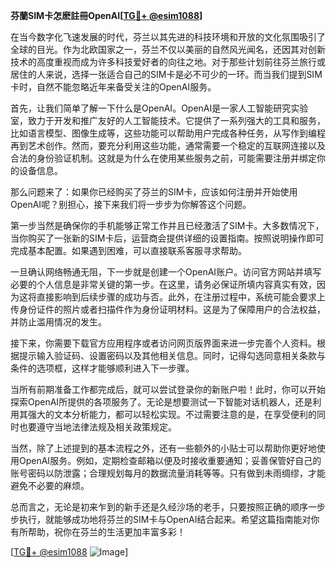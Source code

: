**芬蘭SIM卡怎麽註冊OpenAI[[TG💪+ @esim1088](https://t.me/s/esim1088)]**

在当今数字化飞速发展的时代，芬兰以其先进的科技环境和开放的文化氛围吸引了全球的目光。作为北欧国家之一，芬兰不仅以美丽的自然风光闻名，还因其对创新技术的高度重视而成为许多科技爱好者的向往之地。对于那些计划前往芬兰旅行或居住的人来说，选择一张适合自己的SIM卡是必不可少的一环。而当我们提到SIM卡时，自然不能忽略近年来备受关注的OpenAI服务。

首先，让我们简单了解一下什么是OpenAI。OpenAI是一家人工智能研究实验室，致力于开发和推广友好的人工智能技术。它提供了一系列强大的工具和服务，比如语言模型、图像生成等，这些功能可以帮助用户完成各种任务，从写作到编程再到艺术创作。然而，要充分利用这些功能，通常需要一个稳定的互联网连接以及合法的身份验证机制。这就是为什么在使用某些服务之前，可能需要注册并绑定你的设备信息。

那么问题来了：如果你已经购买了芬兰的SIM卡，应该如何注册并开始使用OpenAI呢？别担心，接下来我们将一步步为你解答这个问题。

第一步当然是确保你的手机能够正常工作并且已经激活了SIM卡。大多数情况下，当你购买了一张新的SIM卡后，运营商会提供详细的设置指南。按照说明操作即可完成基本配置。如果遇到困难，可以直接联系客服寻求帮助。

一旦确认网络畅通无阻，下一步就是创建一个OpenAI账户。访问官方网站并填写必要的个人信息是非常关键的第一步。在这里，请务必保证所填内容真实有效，因为这将直接影响到后续步骤的成功与否。此外，在注册过程中，系统可能会要求上传身份证件的照片或者扫描件作为身份证明材料。这是为了保障用户的合法权益，并防止滥用情况的发生。

接下来，你需要下载官方应用程序或者访问网页版界面来进一步完善个人资料。根据提示输入验证码、设置密码以及其他相关信息。同时，记得勾选同意相关条款与条件的选项框，这样才能够顺利进入下一步骤。

当所有前期准备工作都完成后，就可以尝试登录你的新账户啦！此时，你可以开始探索OpenAI所提供的各项服务了。无论是想要测试一下智能对话机器人，还是利用其强大的文本分析能力，都可以轻松实现。不过需要注意的是，在享受便利的同时也要遵守当地法律法规及相关政策规定。

当然，除了上述提到的基本流程之外，还有一些额外的小贴士可以帮助你更好地使用OpenAI服务。例如，定期检查邮箱以便及时接收重要通知；妥善保管好自己的账号密码以防泄露；合理规划每月的数据流量消耗等等。只有做到未雨绸缪，才能避免不必要的麻烦。

总而言之，无论是初来乍到的新手还是久经沙场的老手，只要按照正确的顺序一步步执行，就能够成功地将芬兰的SIM卡与OpenAI结合起来。希望这篇指南能对你有所帮助，祝你在芬兰的生活更加丰富多彩！

[[TG💪+ @esim1088](https://t.me/s/esim1088) ![Image](https://i.postimg.cc/4NQfJmqS/Snipaste-2025-05-13-00-14-12.png)]